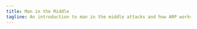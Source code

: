 ```yaml
---
title: Man in the Middle
tagline: An introduction to man in the middle attacks and how ARP works.
---
```


